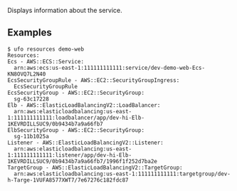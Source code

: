 Displays information about the service.

## Examples

    $ ufo resources demo-web
    Resources:
    Ecs - AWS::ECS::Service:
      arn:aws:ecs:us-east-1:111111111111:service/dev-demo-web-Ecs-KN8OVQ7L2N40
    EcsSecurityGroupRule - AWS::EC2::SecurityGroupIngress:
      EcsSecurityGroupRule
    EcsSecurityGroup - AWS::EC2::SecurityGroup:
      sg-63c17228
    Elb - AWS::ElasticLoadBalancingV2::LoadBalancer:
      arn:aws:elasticloadbalancing:us-east-1:111111111111:loadbalancer/app/dev-hi-Elb-1KEVRDILLSUC9/0b9434b7a9a66fb7
    ElbSecurityGroup - AWS::EC2::SecurityGroup:
      sg-11b1025a
    Listener - AWS::ElasticLoadBalancingV2::Listener:
      arn:aws:elasticloadbalancing:us-east-1:111111111111:listener/app/dev-hi-Elb-1KEVRDILLSUC9/0b9434b7a9a66fb7/1996f1f252d7ba2e
    TargetGroup - AWS::ElasticLoadBalancingV2::TargetGroup:
      arn:aws:elasticloadbalancing:us-east-1:111111111111:targetgroup/dev-h-Targe-1VUFA8577XWT7/7e67276c182fdc87
